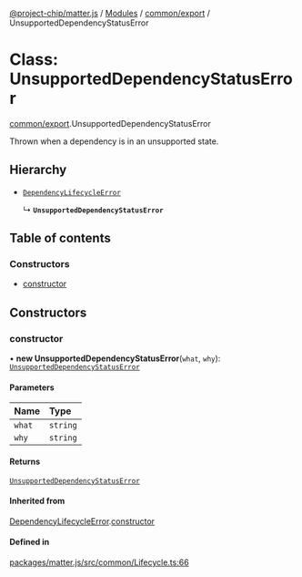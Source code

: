 [@project-chip/matter.js](../README.md) / [Modules](../modules.md) / [common/export](../modules/common_export.md) / UnsupportedDependencyStatusError

# Class: UnsupportedDependencyStatusError

[common/export](../modules/common_export.md).UnsupportedDependencyStatusError

Thrown when a dependency is in an unsupported state.

## Hierarchy

- [`DependencyLifecycleError`](common_export.DependencyLifecycleError.md)

  ↳ **`UnsupportedDependencyStatusError`**

## Table of contents

### Constructors

- [constructor](common_export.UnsupportedDependencyStatusError.md#constructor)

## Constructors

### constructor

• **new UnsupportedDependencyStatusError**(`what`, `why`): [`UnsupportedDependencyStatusError`](common_export.UnsupportedDependencyStatusError.md)

#### Parameters

| Name | Type |
| :------ | :------ |
| `what` | `string` |
| `why` | `string` |

#### Returns

[`UnsupportedDependencyStatusError`](common_export.UnsupportedDependencyStatusError.md)

#### Inherited from

[DependencyLifecycleError](common_export.DependencyLifecycleError.md).[constructor](common_export.DependencyLifecycleError.md#constructor)

#### Defined in

[packages/matter.js/src/common/Lifecycle.ts:66](https://github.com/project-chip/matter.js/blob/3adaded6/packages/matter.js/src/common/Lifecycle.ts#L66)
